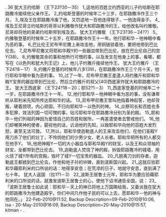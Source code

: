 . 36 
犹大王约哈斯 
（王下23?30－35） 
1_这地的百姓立约西亚的儿子约哈斯在耶路撒冷接续他父亲作王。 2_约哈斯登基的时候年二十三岁，在耶路撒冷作王三个月。 3_埃及王在耶路撒冷废了他，又罚这地一百他连得银子，一他连得金子。 4_埃及王尼哥立约哈斯的哥哥以利雅敬作犹大和耶路撒冷的王，给他改名叫约雅敬。尼哥却将他的弟弟约哈斯带到埃及去。 
犹大王约雅敬 
（王下23?36－24?7） 
5_约雅敬登基的时候年二十五岁，在耶路撒冷作王十一年。他行耶和华－他神眼中看为恶的事。 6_巴比伦王尼布甲尼撒上来攻击他，用铜链锁着他，要把他带到巴比伦去。 7_尼布甲尼撒又将耶和华殿Y的一些器皿带到巴比伦，放在巴比伦自己的宫Y(38)。 8_约雅敬其余的事和他所行可憎的事，以及发生在他身上的事，看哪，都写在《以色列和犹大列王记》上，他儿子约雅斤接续他作王。 
犹大王约雅斤 
（王下24?8－17） 
9_约雅斤登基的时候年八岁(39)，在耶路撒冷作王三个月十天，他行耶和华眼中看为恶的事。 10_过了一年，尼布甲尼撒王差遣人将约雅斤和耶和华殿Y宝贵的器皿带到巴比伦，然后立约雅斤的叔父(40)西底家作犹大和耶路撒冷的王。 
犹大王西底家 
（王下24?18－20；耶52?1－3） 
11_西底家登基的时候年二十一岁，在耶路撒冷作王十一年。 12_他行耶和华－他神眼中看为恶的事，没有谦卑听从耶利米先知所传达耶和华的话。 13_尼布甲尼撒王曾叫他指着神起誓，他却背叛，硬着颈项，内心顽固，不归向耶和华－以色列的神。 14_众祭司长和百姓也多多犯罪，效法列国一切可憎的事，玷污耶和华在耶路撒冷分别为圣的殿。 15_耶和华－他们列祖的神因为爱惜自己的百姓和居所，一再差遣使者去警戒他们。 16_他们却嘲笑神的使者，藐视他的话，讥诮他的先知，以致耶和华向他的百姓大发烈怒，甚至无法可救。 
17_所以，耶和华使迦勒底人的王来攻击他们，在他们圣殿Y用刀杀了他们的壮丁，不怜悯他们的少男少女、老人长者。耶和华把所有的人都交在他手Y。 18_他把神殿Y一切的大小器皿与耶和华殿Y的财宝，以及王和众领袖的财宝，全都带到巴比伦去。 19_迦勒底人焚烧了神的殿，拆毁耶路撒冷的城墙，用火烧了城Y所有的宫殿，毁坏了城Y一切宝贵的器皿。 20_凡脱离刀剑的存者，迦勒底王都掳到巴比伦去，作他和他子孙的W婢，直到波斯国兴起。 21_这就应验耶和华藉耶利米的口所说的话：地得享安息；在荒凉的日子，地就守安息，直到满了七十年。 
犹大人返国 
（拉1?1－3） 
22_波斯王居鲁士元年，耶和华为要应验藉耶利米的口所说的话，就激发波斯王居鲁士的心，使他下诏书通告全国，说： 23_「波斯王居鲁士如此说：耶和华－天上的神已将地上万国赐给我，又委派我在犹大的耶路撒冷为他建造殿宇。你们中间凡作他子民的可以上去，愿耶和华－他的神与他同在。」 
22-Feb-2010@11:52, Backup Description=09-Feb-2010@10:06, isa - 
20-May-2010@16:09, Backup Description=20-May-2010@15:57, kitman - 
. 